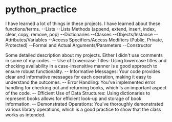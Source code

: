 # python_practice

I have learned a lot of things in these projects. I have learned about these functions/terms.
  --Lists
  --Lists Methods (append, extend, insert, index, clear, copy, remove, pop)
  --Dictionaries
  --Classes
  --Objects/Instance
  --Attributes/Variables
  --Access Specifiers/Access Modifiers (Public, Private, Protected)
  --Formal and Actual Arguments/Parameters
  --Constructor

Some detailed description about my projects. Either I didn't use comments in some of my codes.
 -- Use of Lowercase Titles: Using lowercase titles and checking availability in a case-insensitive manner is a good approach to ensure robust functionality.
 -- Informative Messages: Your code provides clear and informative messages for each operation, making it easy to understand the outcomes.
 -- Error Handling: You've implemented error handling for checking out and returning books, which is an important aspect of the code.
 -- Efficient Use of Data Structures: Using dictionaries to represent books allows for efficient look-up and storage of book information.
 -- Demonstrated Operations: You've thoroughly demonstrated various library operations, which is a good practice to show that the class works as intended.
